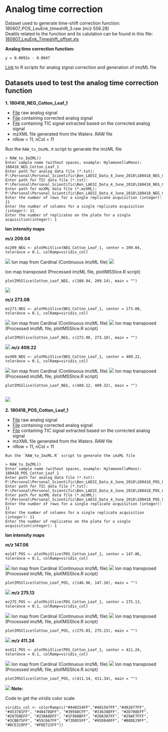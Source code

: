 # Analog time correction #

Dataset used to generate time-shift correction function: 180607_POS_LeuEnk_timeshift_3.raw (_m/z_ 556.28) <br>
Deatils related to the function and its calulation can be found in this file: [180607_LeuEnk_Timeshift_offset.xls](LAESI-MSI-Scripts-B_Bartels.et.al/180607_LeuEnk_Timeshift_offset.xls)

**Analog time correction function:** 
````
y = 0.0092x - 0.0047
````

[Link](/R_scripts_analog_signal_correction/) to R scripts for analog signal correction and generation of imzML file

## Datasets used to test the analog time correction function ##

 **1.  180418_NEG_Cotton_Leaf_1**
 
   - [File](LAESI-MSI-Scripts-B_Bartels.et.al/180418_NEG_Cotton_Leaf_1/Analog_List.txt) raw analog signal
   - [File](LAESI-MSI-Scripts-B_Bartels.et.al/180418_NEG_Cotton_Leaf_1/Corrected_Analog_List.txt) containing corrected analog signal
   - [File](LAESI-MSI-Scripts-B_Bartels.et.al/180418_NEG_Cotton_Leaf_1/TIC_List.txt) containing TIC signal extracted based on the corrected analog signal
   - mzXML file generated from the Waters .RAW file
   - nRow = 11, nCol = 11
 
 Run the `RAW_to_ImzML.R` script to generate the imzML file
 ````
 > RAW_to_ImZML()
Enter sample name (without spaces, example: HylemonellaMono): 180418_NEG_Cotton_Leaf_1
Enter path for analog data file (*.txt): P:\Personal\Personal_Scientific\Ben_LAESI_Data_4_June_2018\180418_NEG_Cotton_Leaf_1\Corrected_Analog_List.txt
Enter path for TIC data file (*.txt): P:\Personal\Personal_Scientific\Ben_LAESI_Data_4_June_2018\180418_NEG_Cotton_Leaf_1\TIC_List.txt
Enter path for mzXML data file (*.mzXML): P:\Personal\Personal_Scientific\Ben_LAESI_Data_4_June_2018\180418_NEG_Cotton_Leaf_1\180418_NEG_Cotton_Leaf_1.mzXML
Enter the number of rows for a single replicate acquisition (integer): 11
Enter the number of columns for a single replicate acquisition (integer): 11
Enter the number of replicates on the plate for a single acquisition(integer): 1
 ````
 
  **Ion intensity maps**

**_m/z_ 209.04**
````
mz209_NEG <- plotMsiSlice(NEG_Cotton_Leaf_1, center = 209.04, tolerance = 0.1, colRamp=viridis_col)
````
![](/Ion_maps/209_04_NEG.png)
Ion map from Cardinal (Continuous imzML file)
![](/Ion_maps/209_045_NEG_Continuos_Cardinal.png)

Ion map transposed (Processed imzML file, plotIMSSlice.R script)
````
plotIMSSlice(Cotton_Leaf_NEG, c(208.94, 209.14), main = "")
````
![](/Ion_maps/209_04_NEG_Processed_Transposed.png)

 **_m/z_ 273.08**
````
mz273_NEG <- plotMsiSlice(NEG_Cotton_Leaf_1, center = 273.08, tolerance = 0.1, colRamp=viridis_col)
````
![](/Ion_maps/273_08_NEG.png)
Ion map from Cardinal (Continuous imzML file)
![](/Ion_maps/273_085_NEG_Continuos_Cardinal.png)
Ion map transposed (Processed imzML file, plotIMSSlice.R script)
````
plotIMSSlice(Cotton_Leaf_NEG, c(272.98, 273.18), main = "")
````
![](/Ion_maps/273_08_NEG_Processed_Transposed.png)
**_m/z_ 409.22**
````
mz409_NEG <- plotMsiSlice(NEG_Cotton_Leaf_1, center = 409.22, tolerance = 0.1, colRamp=viridis_col)
````
 ![](/Ion_maps/409_22_NEG.png)
 Ion map from Cardinal (Continuous imzML file)
 ![](/Ion_maps/409_21_NEG_Continuos_Cardinal.png)
 Ion map transposed (Processed imzML file, plotIMSSlice.R script)
````
plotIMSSlice(Cotton_Leaf_NEG, c(409.12, 409.32), main = "")
````
![](/Ion_maps/409_22_NEG_Processed_Transposed.png)
 ---
 
**2.  180418_POS_Cotton_Leaf_1**

  - [File](LAESI-MSI-Scripts-B_Bartels.et.al/180418_POS_Cotton_Leaf_1/Analog_List.txt) raw analog signal
  - [File](LAESI-MSI-Scripts-B_Bartels.et.al/180418_POS_Cotton_Leaf_1/Corrected_Analog_List.txt) containing corrected analog signal
  - [File](LAESI-MSI-Scripts-B_Bartels.et.al/180418_POS_Cotton_Leaf_1/TIC_List.txt) containing TIC signal extracted based on the corrected analog signal
   - mzXML file generated from the Waters .RAW file
   - nRow = 11, nCol = 11
   
    Run the `RAW_to_ImzML.R` script to generate the imzML file
   ````
   > RAW_to_ImZML()
Enter sample name (without spaces, example: HylemonellaMono): 180418_POS_Cotton_Leaf_1
Enter path for analog data file (*.txt): P:\Personal\Personal_Scientific\Ben_LAESI_Data_4_June_2018\180418_POS_Cotton_Leaf_1\Corrected_Analog_List.txt
Enter path for TIC data file (*.txt): P:\Personal\Personal_Scientific\Ben_LAESI_Data_4_June_2018\180418_POS_Cotton_Leaf_1\TIC_List.txt
Enter path for mzXML data file (*.mzXML): P:\Personal\Personal_Scientific\Ben_LAESI_Data_4_June_2018\180418_POS_Cotton_Leaf_1\180418_POS_Cotton_Leaf_1.mzXML
Enter the number of rows for a single replicate acquisition (integer): 11
Enter the number of columns for a single replicate acquisition (integer): 11
Enter the number of replicates on the plate for a single acquisition(integer): 1
   ````
   
 **Ion intensity maps**

 **_m/z_ 147.06**
````
mz147_POS <- plotMsiSlice(POS_Cotton_Leaf_1, center = 147.06, tolerance = 0.1, colRamp=viridis_col)
````
 ![](/Ion_maps/147_06_POS.png)
 Ion map from Cardinal (Continuous imzML file)
 ![](/Ion_maps/147_06_POS_Continuos_Cardinal.png)
  Ion map transposed (Processed imzML file, plotIMSSlice.R script)
````
plotIMSSlice(Cotton_Leaf_POS, c(146.96, 147.16), main = "")
````
![](/Ion_maps/147_06_POS_Processed_Transposed.png)
**_m/z_ 275.13**
````
mz275_POS <- plotMsiSlice(POS_Cotton_Leaf_1, center = 275.13, tolerance = 0.1, colRamp=viridis_col)
````
 ![](/Ion_maps/275_13_POS.png)
 Ion map from Cardinal (Continuous imzML file)
 ![](/Ion_maps/275_13_POS_Continuos_Cardinal.png)
   Ion map transposed (Processed imzML file, plotIMSSlice.R script)
````
plotIMSSlice(Cotton_Leaf_POS, c(275.03, 275.23), main = "")
````
![](/Ion_maps/275_13_POS_Processed_Transposed.png)
 **_m/z_ 411.24**
 ````
mz411_POS <- plotMsiSlice(POS_Cotton_Leaf_1, center = 411.24, tolerance = 0.1, colRamp=viridis_col)
````
 ![](/Ion_maps/411_24_POS.png)
 Ion map from Cardinal (Continuous imzML file)
 ![](/Ion_maps/411_24_POS_Continuos_Cardinal.png)
Ion map transposed (Processed imzML file, plotIMSSlice.R script)
````
plotIMSSlice(Cotton_Leaf_POS, c(411.14, 411.34), main = "")
````
![](/Ion_maps/411_24_POS_Processed_Transposed.png)
 **Note:**
 
 Code to get the viridis color scale
 
 ````
 viridis_col <- colorRamp(c("#440154FF","#481567FF","#482677FF", "#453781FF", "#404788FF", "#39568CFF", "#33638DFF", "#2D708EFF", "#287D8EFF", "#238A8DFF", "#1F968BFF", "#20A387FF", "#29AF7FFF",  "#3CBB75FF", "#55C667FF", "#73D055FF", "#95D840FF", "#B8DE29FF", "#DCE319FF", "#FDE725FF"))
 ````
   
